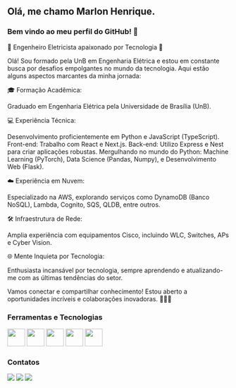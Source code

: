 ## Olá, me chamo Marlon Henrique.
### Bem vindo ao meu perfil do GitHub! 👋

<!-- ![Snake animation](https://github.com/MarlonHenrique7/MarlonHenrique7/blob/output/github-contribution-grid-snake.svg) --> 

🚀 Engenheiro Eletricista apaixonado por Tecnologia 🤖

Olá! Sou formado pela UnB em Engenharia Elétrica e estou em constante busca por desafios empolgantes no mundo da tecnologia. Aqui estão alguns aspectos marcantes da minha jornada:

🎓 Formação Acadêmica:

Graduado em Engenharia Elétrica pela Universidade de Brasília (UnB).

💻 Experiência Técnica:

Desenvolvimento proficientemente em Python e JavaScript (TypeScript).
Front-end: Trabalho com React e Next.js.
Back-end: Utilizo Express e Nest para criar aplicações robustas.
Mergulhando no mundo do Python: Machine Learning (PyTorch), Data Science (Pandas, Numpy), e Desenvolvimento Web (Flask).

☁️ Experiência em Nuvem:

Especializado na AWS, explorando serviços como DynamoDB (Banco NoSQL), Lambda, Cognito, SQS, QLDB, entre outros.

🛠️ Infraestrutura de Rede:

Amplia experiência com equipamentos Cisco, incluindo WLC, Switches, APs e Cyber Vision.

🌐 Mente Inquieta por Tecnologia:

Enthusiasta incansável por tecnologia, sempre aprendendo e atualizando-me com as últimas tendências do setor.

Vamos conectar e compartilhar conhecimento! Estou aberto a oportunidades incríveis e colaborações inovadoras. 👋🏽💡

### Ferramentas e Tecnologias

<div>
<img display="inline" src="https://cdn.jsdelivr.net/gh/devicons/devicon/icons/javascript/javascript-original.svg" width="40" height="40"/> 
<img display="inline" src="https://cdn.jsdelivr.net/gh/devicons/devicon/icons/nodejs/nodejs-original.svg" width="40" height="40"/> 
<img display="inline" src="https://cdn.jsdelivr.net/gh/devicons/devicon/icons/react/react-original.svg" width="40" height="40"/>
<img display="inline" src="https://cdn.jsdelivr.net/gh/devicons/devicon/icons/python/python-original.svg" width="40" height="40"/> 
<img display="inline" src="https://cdn.jsdelivr.net/gh/devicons/devicon/icons/pytorch/pytorch-original.svg" width="40" height="40"/> 
</div>
  
### Contatos

<div>
<a href="https://instagram.com/marlonhenrique7" target="_blank"><img src="https://img.shields.io/badge/-Instagram-%23E4405F?style=for-the-badge&logo=instagram&logoColor=white" target="_blank"></a>
<!-- <a href="https://instagram.com/marlonhenrique7" target="_blank"><img src="https://img.shields.io/badge/-Instagram-%23E4405F?style=for-the-badge&logo=instagram&logoColor=white" target="_blank"></a> -->
<a href = "mailto:marlonhenrique777@gmail.com"><img src="https://img.shields.io/badge/Gmail-D14836?style=for-the-badge&logo=gmail&logoColor=white" target="_blank"></a>
<a href="https://www.linkedin.com/in/marlon-henrique-36a488149" target="_blank"><img src="https://img.shields.io/badge/-LinkedIn-%230077B5?style=for-the-badge&logo=linkedin&logoColor=white" target="_blank"></a>   
</div>





  
  


  

